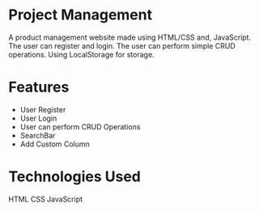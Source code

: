# Project Management
A product management website made using HTML/CSS and, JavaScript. The user can register and login. The user can perform simple CRUD operations. Using LocalStorage for storage.

# Features
- User Register
- User Login
- User can perform CRUD Operations
- SearchBar
- Add Custom Column 

# Technologies Used
HTML
CSS
JavaScript
